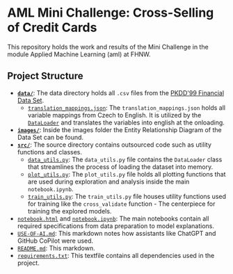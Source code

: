 # AML Mini Challenge: Cross-Selling of Credit Cards
This repository holds the work and results of the Mini Challenge in the module Applied Machine Learning (aml) at FHNW.

## Project Structure
- **[`data/`](/data/)**: The data directory holds all `.csv` files from the [PKDD'99 Financial Data Set](https://sorry.vse.cz/~berka/challenge/pkdd1999/berka.htm).
  - [`translation_mappings.json`](/data/translation_mappings.json): The `translation_mappings.json` holds all variable mappings from Czech to English. It is utilized by the [`DataLoader`](/src/data_utils.py) and translates the variables into english at the onloading.
- **[`images/`](/images/)**: Inside the images folder the Entity Relationship Diagram of the Data Set can be found.
- **[`src/`](/src/)**: The source directory contains outsourced code such as utility functions and classes.
  - [`data_utils.py`](/src/data_utils.py): The `data_utils.py` file contains the `DataLoader` class that streamlines the process of loading the dataset into memory.
  - [`plot_utils.py`](/src/plot_utils.py): The `plot_utils.py` file holds all plotting functions that are used during exploration and analysis inside the main `notebook.ipynb`.
  - [`train_utils.py`](/src/train_utils.py): The `train_utils.py` file houses utility functions used for training like the `cross_validate` function - The centerpiece for training the explored models.
- [`notebook.html`](/notebook.html) and [`notebook.ipynb`](/notebook.ipynb): The main notebooks contain all required specifications from data preparation to model explanations.
- [`USE-OF-AI.md`](/USE-OF-AI.md): This markdown notes how assistants like ChatGPT and GitHub CoPilot were used.
- [`README.md`](/README.md): This markdown.
- [`requirements.txt`](/requirements.txt): This textfile contains all dependencies used in the project.
